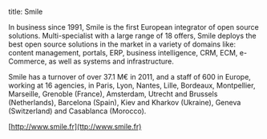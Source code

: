 title: Smile

In business since 1991, Smile is the first European integrator of open source solutions. Multi-specialist with a large range of 18 offers, Smile deploys the best open source solutions in the market in a variety of domains like: content management, portals, ERP, business intelligence, CRM, ECM, e-Commerce, as well as systems and infrastructure.

Smile has a turnover of over 37.1 M€ in 2011, and a staff of 600 in Europe, working at 16 agencies, in Paris, Lyon, Nantes, Lille, Bordeaux, Montpellier, Marseille, Grenoble (France), Amsterdam, Utrecht and Brussels (Netherlands), Barcelona (Spain), Kiev and Kharkov (Ukraine), Geneva (Switzerland) and Casablanca (Morocco).

[http://www.smile.fr](ttp://www.smile.fr)

